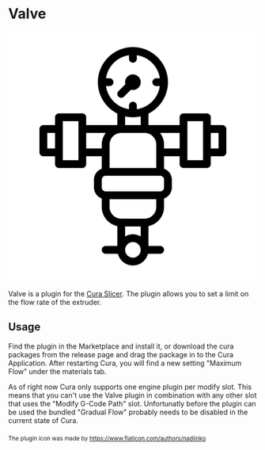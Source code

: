 # Valve

![logo](valve.png)

Valve is a plugin for the [Cura Slicer](https://github.com/Ultimaker/Cura/). The plugin allows you to set a limit on the flow rate of the extruder.

## Usage

Find the plugin in the Marketplace and install it, or download the cura packages from the release page and drag the package in to the Cura Application. After restarting Cura, you will find a new setting "Maximum Flow" under the materials tab.

As of right now Cura only supports one engine plugin per modify slot. This means that you can't use the Valve plugin in combination with any other slot that uses the "Modify G-Code Path" slot. Unfortunatly before the plugin can be used the bundled "Gradual Flow" probably needs to be disabled in the current state of Cura.

<sub>The plugin icon was made by https://www.flaticon.com/authors/nadiinko</sub>
